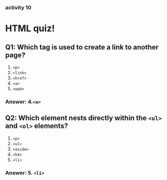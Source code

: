 ### activity 10

# HTML quiz!


## Q1: Which tag is used to create a link to another page?

1. `<p>`
2. `<link>`
3. `<href>`
4. `<a>`
5. `<web>`

### Answer: 4.`<a>`


## Q2: Which element nests directly within the `<ul>` and `<ol>` elements?

1. `<p>`
2. `<ul>`
3. `<aside>`
4. `<h4>`
5. `<li>`

### Answer: 5. `<li>`
